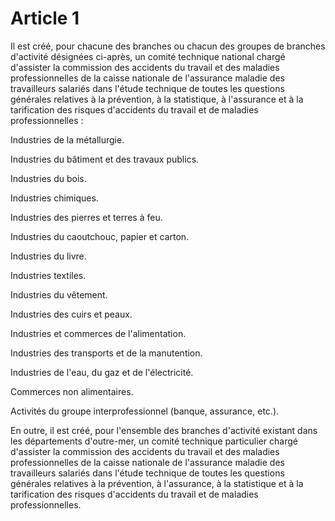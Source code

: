 # Article 1

Il est créé, pour chacune des branches ou chacun des groupes de branches d'activité désignées ci-après, un comité technique national chargé d'assister la commission des accidents du travail et des maladies professionnelles de la caisse nationale de l'assurance maladie des travailleurs salariés dans l'étude technique de toutes les questions générales relatives à la prévention, à la statistique, à l'assurance et à la tarification des risques d'accidents du travail et de maladies professionnelles :

Industries de la métallurgie.

Industries du bâtiment et des travaux publics.

Industries du bois.

Industries chimiques.

Industries des pierres et terres à feu.

Industries du caoutchouc, papier et carton.

Industries du livre.

Industries textiles.

Industries du vêtement.

Industries des cuirs et peaux.

Industries et commerces de l'alimentation.

Industries des transports et de la manutention.

Industries de l'eau, du gaz et de l'électricité.

Commerces non alimentaires.

Activités du groupe interprofessionnel (banque, assurance, etc.).

En outre, il est créé, pour l'ensemble des branches d'activité existant dans les départements d'outre-mer, un comité technique particulier chargé d'assister la commission des accidents du travail et des maladies professionnelles de la caisse nationale de l'assurance maladie des travailleurs salariés dans l'étude technique de toutes les questions générales relatives à la prévention, à l'assurance, à la statistique et à la tarification des risques d'accidents du travail et de maladies professionnelles.
